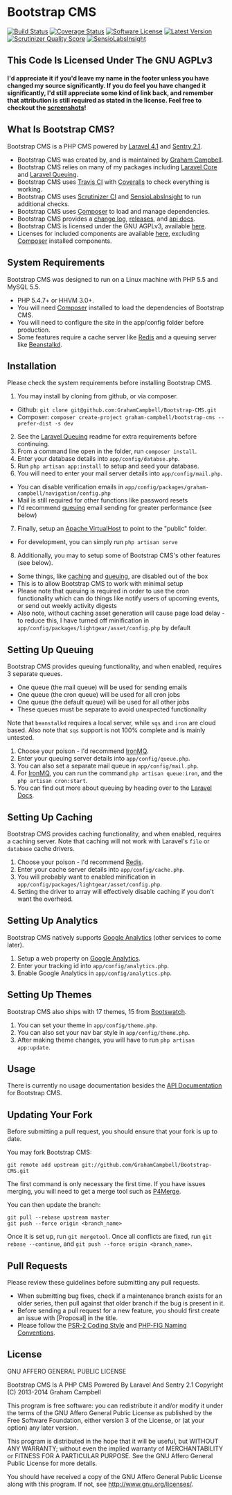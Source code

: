Bootstrap CMS
=============


[![Build Status](https://img.shields.io/travis/GrahamCampbell/Bootstrap-CMS/master.svg)](https://travis-ci.org/GrahamCampbell/Bootstrap-CMS)
[![Coverage Status](https://img.shields.io/coveralls/GrahamCampbell/Bootstrap-CMS/master.svg)](https://coveralls.io/r/GrahamCampbell/Bootstrap-CMS)
[![Software License](https://img.shields.io/badge/license-AGPL%203.0-brightgreen.svg)](https://github.com/GrahamCampbell/Bootstrap-CMS/blob/master/LICENSE.md)
[![Latest Version](https://img.shields.io/github/release/GrahamCampbell/Bootstrap-CMS.svg)](https://github.com/GrahamCampbell/Bootstrap-CMS/releases)
[![Scrutinizer Quality Score](https://scrutinizer-ci.com/g/GrahamCampbell/Bootstrap-CMS/badges/quality-score.png?s=df19b33e11d486109decb5c9c78b1d7d049ddde6)](https://scrutinizer-ci.com/g/GrahamCampbell/Bootstrap-CMS)
[![SensioLabsInsight](https://insight.sensiolabs.com/projects/9eb79f92-a80a-46dc-9a3d-726c0ecc4162/mini.png)](https://insight.sensiolabs.com/projects/9eb79f92-a80a-46dc-9a3d-726c0ecc4162)


## This Code Is Licensed Under The GNU AGPLv3

#### I'd appreciate it if you'd leave my name in the footer unless you have changed my source significantly. If you do feel you have changed it significantly, I'd still appreciate some kind of link back, and remember that attribution is still required as stated in the license. Feel free to checkout the [screenshots](https://github.com/GrahamCampbell/Bootstrap-CMS/blob/master/SCREENSHOTS.md)!


## What Is Bootstrap CMS?

Bootstrap CMS is a PHP CMS powered by [Laravel 4.1](http://laravel.com) and [Sentry 2.1](https://cartalyst.com/manual/sentry).

* Bootstrap CMS was created by, and is maintained by [Graham Campbell](https://github.com/GrahamCampbell).
* Bootstrap CMS relies on many of my packages including [Laravel Core](https://github.com/GrahamCampbell/Laravel-Core) and [Laravel Queuing](https://github.com/GrahamCampbell/Laravel-Queuing).
* Bootstrap CMS uses [Travis CI](https://travis-ci.org/GrahamCampbell/Bootstrap-CMS) with [Coveralls](https://coveralls.io/r/GrahamCampbell/Bootstrap-CMS) to check everything is working.
* Bootstrap CMS uses [Scrutinizer CI](https://scrutinizer-ci.com/g/GrahamCampbell/Bootstrap-CMS) and [SensioLabsInsight](https://insight.sensiolabs.com/projects/9eb79f92-a80a-46dc-9a3d-726c0ecc4162) to run additional checks.
* Bootstrap CMS uses [Composer](https://getcomposer.org) to load and manage dependencies.
* Bootstrap CMS provides a [change log](https://github.com/GrahamCampbell/Bootstrap-CMS/blob/master/CHANGELOG.md), [releases](https://github.com/GrahamCampbell/Bootstrap-CMS/releases), and [api docs](http://grahamcampbell.github.io/Bootstrap-CMS).
* Bootstrap CMS is licensed under the GNU AGPLv3, available [here](https://github.com/GrahamCampbell/Bootstrap-CMS/blob/master/LICENSE.md).
* Licenses for included components are available [here](https://github.com/GrahamCampbell/Bootstrap-CMS/tree/master/licenses), excluding [Composer](https://getcomposer.org) installed components.


## System Requirements

Bootstrap CMS was designed to run on a Linux machine with PHP 5.5 and MySQL 5.5.

* PHP 5.4.7+ or HHVM 3.0+.
* You will need [Composer](https://getcomposer.org) installed to load the dependencies of Bootstrap CMS.
* You will need to configure the site in the app/config folder before production.
* Some features require a cache server like [Redis](http://redis.io) and a queuing server like [Beanstalkd](http://kr.github.io/beanstalkd).


## Installation

Please check the system requirements before installing Bootstrap CMS.

1. You may install by cloning from github, or via composer.
  * Github: `git clone git@github.com:GrahamCampbell/Bootstrap-CMS.git`
  * Composer: `composer create-project graham-campbell/bootstrap-cms --prefer-dist -s dev`
2. See the [Laravel Queuing](https://github.com/GrahamCampbell/Laravel-Queuing) readme for extra requirements before continuing.
3. From a command line open in the folder, run `composer install`.
4. Enter your database details into `app/config/databse.php`.
5. Run `php artisan app:install` to setup and seed your database.
6. You will need to enter your mail server details into `app/config/mail.php`.
  * You can disable verification emails in `app/config/packages/graham-campbell/navigation/config.php`
  * Mail is still required for other functions like password resets
  * I'd recommend [queuing](#setting-up-queing) email sending for greater performance (see below)
7. Finally, setup an [Apache VirtualHost](http://httpd.apache.org/docs/current/vhosts/examples.html) to point to the "public" folder.
  * For development, you can simply run `php artisan serve`
8. Additionally, you may to setup some of Bootstrap CMS's other features (see below).
  * Some things, like [caching](#setting-up-caching) and [queuing](#setting-up-queing), are disabled out of the box
  * This is to allow Bootstrap CMS to work with minimal setup
  * Please note that queuing is required in order to use the cron functionality which can do things like notify users of upcoming events, or send out weekly activity digests
  * Also note, without caching asset generation will cause page load delay - to reduce this, I have turned off minification in `app/config/packages/lightgear/asset/config.php` by default


## Setting Up Queuing

Bootstrap CMS provides queuing functionality, and when enabled, requires 3 separate queues.

  * One queue (the mail queue) will be used for sending emails
  * One queue (the cron queue) will be used for all cron jobs
  * One queue (the default queue) will be used for all other jobs
  * These queues must be separate to avoid unexpected functionality

Note that `beanstalkd` requires a local server, while `sqs` and `iron` are cloud based.
Also note that `sqs` support is not 100% complete and is mainly untested.

1. Choose your poison - I'd recommend [IronMQ](http://www.iron.io/mq).
2. Enter your queuing server details into `app/config/queue.php`.
3. You can also set a separate mail queue in `app/config/mail.php`.
4. For [IronMQ](http://www.iron.io/mq), you can run the command `php artisan queue:iron`, and the `php artisan cron:start`.
5. You can find out more about queuing by heading over to the [Laravel Docs](http://laravel.com/docs/queues).


## Setting Up Caching

Bootstrap CMS provides caching functionality, and when enabled, requires a caching server.
Note that caching will not work with Laravel's `file` or `database` cache drivers.

1. Choose your poison - I'd recommend [Redis](http://redis.io).
2. Enter your cache server details into `app/config/cache.php`.
3. You will probably want to enabled minification in `app/config/packages/lightgear/asset/config.php`.
4. Setting the driver to array will effectively disable caching if you don't want the overhead.


## Setting Up Analytics

Bootstrap CMS natively supports [Google Analytics](http://www.google.com/analytics) (other services to come later).

1. Setup a web property on [Google Analytics](http://www.google.com/analytics).
2. Enter your tracking id into `app/config/analytics.php`.
3. Enable Google Analytics in `app/config/analytics.php`.


## Setting Up Themes

Bootstrap CMS also ships with 17 themes, 15 from [Bootswatch](http://bootswatch.com).

1. You can set your theme in `app/config/theme.php`.
2. You can also set your nav bar style in `app/config/theme.php`.
3. After making theme changes, you will have to run `php artisan app:update`.


## Usage

There is currently no usage documentation besides the [API Documentation](http://grahamcampbell.github.io/Bootstrap-CMS) for Bootstrap CMS.


## Updating Your Fork

Before submitting a pull request, you should ensure that your fork is up to date.

You may fork Bootstrap CMS:

    git remote add upstream git://github.com/GrahamCampbell/Bootstrap-CMS.git

The first command is only necessary the first time. If you have issues merging, you will need to get a merge tool such as [P4Merge](http://perforce.com/product/components/perforce_visual_merge_and_diff_tools).

You can then update the branch:

    git pull --rebase upstream master
    git push --force origin <branch_name>

Once it is set up, run `git mergetool`. Once all conflicts are fixed, run `git rebase --continue`, and `git push --force origin <branch_name>`.


## Pull Requests

Please review these guidelines before submitting any pull requests.

* When submitting bug fixes, check if a maintenance branch exists for an older series, then pull against that older branch if the bug is present in it.
* Before sending a pull request for a new feature, you should first create an issue with [Proposal] in the title.
* Please follow the [PSR-2 Coding Style](https://github.com/php-fig/fig-standards/blob/master/accepted/PSR-2-coding-style-guide.md) and [PHP-FIG Naming Conventions](https://github.com/php-fig/fig-standards/blob/master/bylaws/002-psr-naming-conventions.md).


## License

GNU AFFERO GENERAL PUBLIC LICENSE

Bootstrap CMS Is A PHP CMS Powered By Laravel And Sentry 2.1
Copyright (C) 2013-2014  Graham Campbell

This program is free software: you can redistribute it and/or modify
it under the terms of the GNU Affero General Public License as published by
the Free Software Foundation, either version 3 of the License, or
(at your option) any later version.

This program is distributed in the hope that it will be useful,
but WITHOUT ANY WARRANTY; without even the implied warranty of
MERCHANTABILITY or FITNESS FOR A PARTICULAR PURPOSE.  See the
GNU Affero General Public License for more details.

You should have received a copy of the GNU Affero General Public License
along with this program.  If not, see <http://www.gnu.org/licenses/>.
